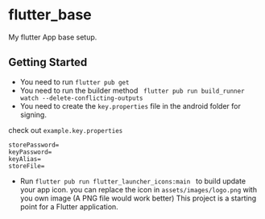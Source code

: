 # flutter_base

My flutter App base setup.

## Getting Started

- You need to run `flutter pub get`
- You need to run the builder method ` flutter pub run build_runner watch --delete-conflicting-outputs`
- You need to create the `key.properties` file in the android folder for signing.

check out `example.key.properties`

```
storePassword=
keyPassword=
keyAlias=
storeFile=
```

- Run `flutter pub run flutter_launcher_icons:main ` to build update your app icon. you can replace the icon in `assets/images/logo.png` with you own image (A PNG file would work better)
  This project is a starting point for a Flutter application.

